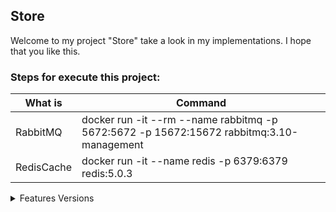 ## Store

Welcome to my project "Store" take a look in my implementations. I hope that you like this. 



### Steps for execute this project: 

| What is | Command |
| --- | --- |
| RabbitMQ | docker run -it --rm --name rabbitmq -p 5672:5672 -p 15672:15672 rabbitmq:3.10-management |
| RedisCache | docker run -it --name redis -p 6379:6379 redis:5.0.3 |

<details><summary>Features Versions</summary>

<p>

#### Take a look in versions used by me!

   | What is | Version |
   | --- | --- |
   | Java | 11 | 
   | Dbeaver | 22.0.5 |
   | Postgres | 12.11 |
   | Liquibase | Current |
   | Spring boot | 2.7.1 |

</p>

</details>
